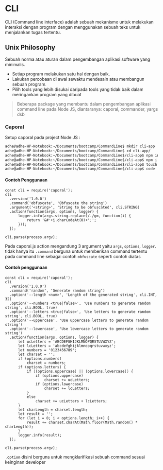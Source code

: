 # CLI
CLI (Command line interface) adalah sebuah mekanisme untuk melakukan interaksi dengan program dengan menggunakan sebuah teks untuk menjalankan tugas tertentu.

## Unix Philosophy
Sebuah norma atau aturan dalam pengembangan aplikasi software yang minimalis.
 - Setiap program melakukan satu hal dengan baik.
 - Lakukan percobaan di awal sewaktu mendesain atau membangun sebuah program.
 - Pilih tools yang lebih disukai daripada tools yang tidak baik dalam meringankan program yang dibuat
 
> Beberapa package yang membantu dalam pengembangan aplikasi command line pada Node JS, diantaranya: caporal, commander, yargs dsb

### Caporal
Setup caporal pada project Node JS :
```sh
adhe@adhe-HP-Notebook:~/Documents/bootcamp/CommandLine$ mkdir cli-app
adhe@adhe-HP-Notebook:~/Documents/bootcamp/CommandLine$ cd cli-app/
adhe@adhe-HP-Notebook:~/Documents/bootcamp/CommandLine$/cli-app$ npm init --y
adhe@adhe-HP-Notebook:~/Documents/bootcamp/CommandLine$/cli-app$ npm i caporal
adhe@adhe-HP-Notebook:~/Documents/bootcamp/CommandLine$/cli-app$ touch index.js
adhe@adhe-HP-Notebook:~/Documents/bootcamp/CommandLine$/cli-app$ code
```

#### Contoh Penggunaan
```
const cli = require('caporal');
cli
  .version('1.0.0')
  .command('obfuscate', 'Obfuscate the string')
  .argument('<string>', 'String to be obfuscated', cli.STRING)
  .action(function(args, options, logger) {
	  logger.info(args.string.replace(/./gm, function(i) {
		  return '&#'+i.charCodeAt(0)+';';
	  }));
  });
 
cli.parse(process.argv);
```
Pada caporal.js action mengandung 3 argument yaitu `args`, `options`, `logger`. tidak hanya itu `.command` berguna untuk memberikan command tertentu pada command line sebagai contoh `obfuscate` seperti contoh diatas
#### Contoh penggunaan
```
const cli = require('caporal');
cli
  .version('1.0.0')
  .command('random', 'Generate random string')
  .option('--length <num>', 'Length of the generated string', cli.INT, 32)
  .option('--numbers <true|false>', 'Use numbers to generate random string', cli.BOOL, true)
  .option('--letters <true|false>', 'Use letters to generate random string', cli.BOOL, true)
  .option('--uppercase', 'Use uppercase letters to generate random string')
  .option('--lowercase', 'Use lowercase letters to generate random string')
  .action(function(args, options, logger) {
	  let ucLetters = 'ABCDEFGHIJKLMNOPQRSTUVWXYZ';
	  let lcLetters = 'abcdefghijklmnopqrstuvwxyz';
	  let numbers = '0123456789';
	  let charset = '';
	  if (options.numbers)
		  charset = numbers;
	  if (options.letters) {
		  if ((options.uppercase) || (options.lowercase)) {
			  if (options.uppercase)
				  charset += ucLetters;
			  if (options.lowercase)
				  charset += lcLetters;
		  }
		  else
			  charset += ucLetters + lcLetters;
	  }
	  let charLength = charset.length;
	  let result = '';
	  for (let i = 0; i < options.length; i++) {
		  result += charset.charAt(Math.floor(Math.random() * charLength));
	  }
	  logger.info(result);
  });
 
cli.parse(process.argv);
```
`.option` disini berguna untuk mengklarifikasi sebuah command sesuai keinginan developer
